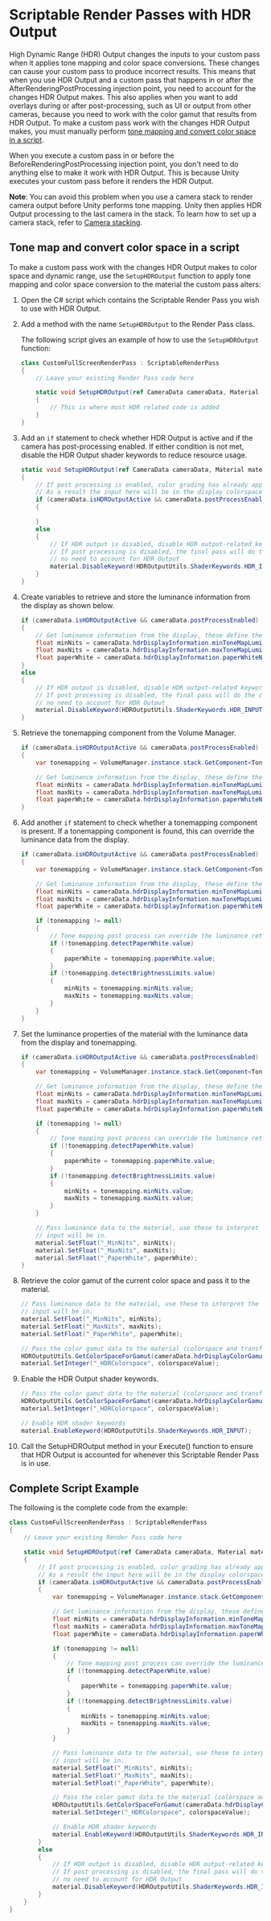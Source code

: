 # Scriptable Render Passes with HDR Output

High Dynamic Range (HDR) Output changes the inputs to your custom pass when it applies tone mapping and color space conversions. These changes can cause your custom pass to produce incorrect results. This means that when you use HDR Output and a custom pass that happens in or after the AfterRenderingPostProcessing injection point, you need to account for the changes HDR Output makes. This also applies when you want to add overlays during or after post-processing, such as UI or output from other cameras, because you need to work with the color gamut that results from HDR Output. To make a custom pass work with the changes HDR Output makes, you must manually perform [tone mapping and convert color space in a script](#tone-map-convert-color-space).

When you execute a custom pass in or before the BeforeRenderingPostProcessing injection point, you don't need to do anything else to make it work with HDR Output. This is because Unity executes your custom pass before it renders the HDR Output.

**Note**: You can avoid this problem when you use a camera stack to render camera output before Unity performs tone mapping. Unity then applies HDR Output processing to the last camera in the stack. To learn how to set up a camera stack, refer to [Camera stacking](../camera-stacking.md).

## <a name="tone-map-convert-color-space"></a>Tone map and convert color space in a script

To make a custom pass work with the changes HDR Output makes to color space and dynamic range, use the `SetupHDROutput`  function to apply tone mapping and color space conversion to the material the custom pass alters:

1. Open the C# script which contains the Scriptable Render Pass you wish to use with HDR Output.
2. Add a method with the name `SetupHDROutput` to the Render Pass class.

    The following script gives an example of how to use the `SetupHDROutput` function:

    ```c#
    class CustomFullScreenRenderPass : ScriptableRenderPass
    {
        // Leave your existing Render Pass code here

        static void SetupHDROutput(ref CameraData cameraData, Material material)
        {
            // This is where most HDR related code is added
        }
    }
    ```

3. Add an `if` statement to check whether HDR Output is active and if the camera has post-processing enabled. If either condition is not met, disable the HDR Output shader keywords to reduce resource usage.

    ```c#
    static void SetupHDROutput(ref CameraData cameraData, Material material)
    {
        // If post processing is enabled, color grading has already applied tone mapping
        // As a result the input here will be in the display colorspace (Rec2020, P3, etc) and in nits
        if (cameraData.isHDROutputActive && cameraData.postProcessEnabled)
        {

        }
        else
        {
            // If HDR output is disabled, disable HDR output-related keywords
            // If post processing is disabled, the final pass will do the color conversion so there is
            // no need to account for HDR Output
            material.DisableKeyword(HDROutputUtils.ShaderKeywords.HDR_INPUT);
        }
    }
    ```

4. Create variables to retrieve and store the luminance information from the display as shown below.

    ```c#
    if (cameraData.isHDROutputActive && cameraData.postProcessEnabled)
    {
        // Get luminance information from the display, these define the dynamic range of the display.
        float minNits = cameraData.hdrDisplayInformation.minToneMapLuminance;
        float maxNits = cameraData.hdrDisplayInformation.maxToneMapLuminance;
        float paperWhite = cameraData.hdrDisplayInformation.paperWhiteNits;
    }
    else
    {
        // If HDR output is disabled, disable HDR output-related keywords
        // If post processing is disabled, the final pass will do the color conversion so there is
        // no need to account for HDR Output
        material.DisableKeyword(HDROutputUtils.ShaderKeywords.HDR_INPUT);
    }
    ```

5. Retrieve the tonemapping component from the Volume Manager.

    ```c#
    if (cameraData.isHDROutputActive && cameraData.postProcessEnabled)
    {
        var tonemapping = VolumeManager.instance.stack.GetComponent<Tonemapping>();

        // Get luminance information from the display, these define the dynamic range of the display.
        float minNits = cameraData.hdrDisplayInformation.minToneMapLuminance;
        float maxNits = cameraData.hdrDisplayInformation.maxToneMapLuminance;
        float paperWhite = cameraData.hdrDisplayInformation.paperWhiteNits;
    }
    ```

6. Add another `if` statement to check whether a tonemapping component is present. If a tonemapping component is found, this can override the luminance data from the display.

    ```c#
    if (cameraData.isHDROutputActive && cameraData.postProcessEnabled)
    {
        var tonemapping = VolumeManager.instance.stack.GetComponent<Tonemapping>();

        // Get luminance information from the display, these define the dynamic range of the display.
        float minNits = cameraData.hdrDisplayInformation.minToneMapLuminance;
        float maxNits = cameraData.hdrDisplayInformation.maxToneMapLuminance;
        float paperWhite = cameraData.hdrDisplayInformation.paperWhiteNits;

        if (tonemapping != null)
        {
            // Tone mapping post process can override the luminance retrieved from the display
            if (!tonemapping.detectPaperWhite.value)
            {
                paperWhite = tonemapping.paperWhite.value;
            }
            if (!tonemapping.detectBrightnessLimits.value)
            {
                minNits = tonemapping.minNits.value;
                maxNits = tonemapping.maxNits.value;
            }
        }
    }
    ```

7. Set the luminance properties of the material with the luminance data from the display and tonemapping.

    ```c#
    if (cameraData.isHDROutputActive && cameraData.postProcessEnabled)
    {
        var tonemapping = VolumeManager.instance.stack.GetComponent<Tonemapping>();

        // Get luminance information from the display, these define the dynamic range of the display.
        float minNits = cameraData.hdrDisplayInformation.minToneMapLuminance;
        float maxNits = cameraData.hdrDisplayInformation.maxToneMapLuminance;
        float paperWhite = cameraData.hdrDisplayInformation.paperWhiteNits;

        if (tonemapping != null)
        {
            // Tone mapping post process can override the luminance retrieved from the display
            if (!tonemapping.detectPaperWhite.value)
            {
                paperWhite = tonemapping.paperWhite.value;
            }
            if (!tonemapping.detectBrightnessLimits.value)
            {
                minNits = tonemapping.minNits.value;
                maxNits = tonemapping.maxNits.value;
            }
        }

        // Pass luminance data to the material, use these to interpret the range of values the
        // input will be in.
        material.SetFloat("_MinNits", minNits);
        material.SetFloat("_MaxNits", maxNits);
        material.SetFloat("_PaperWhite", paperWhite);
    }
    ```

8. Retrieve the color gamut of the current color space and pass it to the material.

    ```c#
    // Pass luminance data to the material, use these to interpret the range of values the
    // input will be in.
    material.SetFloat("_MinNits", minNits);
    material.SetFloat("_MaxNits", maxNits);
    material.SetFloat("_PaperWhite", paperWhite);

    // Pass the color gamut data to the material (colorspace and transfer function).
    HDROutputUtils.GetColorSpaceForGamut(cameraData.hdrDisplayColorGamut, out int colorspaceValue);
    material.SetInteger("_HDRColorspace", colorspaceValue);
    ```

9. Enable the HDR Output shader keywords.

    ```c#
    // Pass the color gamut data to the material (colorspace and transfer function).
    HDROutputUtils.GetColorSpaceForGamut(cameraData.hdrDisplayColorGamut, out int colorspaceValue);
    material.SetInteger("_HDRColorspace", colorspaceValue);

    // Enable HDR shader keywords
    material.EnableKeyword(HDROutputUtils.ShaderKeywords.HDR_INPUT);
    ```

10. Call the SetupHDROutput method in your Execute() function to ensure that HDR Output is accounted for whenever this Scriptable Render Pass is in use.

## Complete Script Example

The following is the complete code from the example:

```c#
class CustomFullScreenRenderPass : ScriptableRenderPass
{
    // Leave your existing Render Pass code here

    static void SetupHDROutput(ref CameraData cameraData, Material material)
    {
        // If post processing is enabled, color grading has already applied tone mapping
        // As a result the input here will be in the display colorspace (Rec2020, P3, etc) and in nits
        if (cameraData.isHDROutputActive && cameraData.postProcessEnabled)
        {
            var tonemapping = VolumeManager.instance.stack.GetComponent<Tonemapping>();

            // Get luminance information from the display, these define the dynamic range of the display.
            float minNits = cameraData.hdrDisplayInformation.minToneMapLuminance;
            float maxNits = cameraData.hdrDisplayInformation.maxToneMapLuminance;
            float paperWhite = cameraData.hdrDisplayInformation.paperWhiteNits;

            if (tonemapping != null)
            {
                // Tone mapping post process can override the luminance retrieved from the display
                if (!tonemapping.detectPaperWhite.value)
                {
                    paperWhite = tonemapping.paperWhite.value;
                }
                if (!tonemapping.detectBrightnessLimits.value)
                {
                    minNits = tonemapping.minNits.value;
                    maxNits = tonemapping.maxNits.value;
                }
            }

            // Pass luminance data to the material, use these to interpret the range of values the
            // input will be in.
            material.SetFloat("_MinNits", minNits);
            material.SetFloat("_MaxNits", maxNits);
            material.SetFloat("_PaperWhite", paperWhite);

            // Pass the color gamut data to the material (colorspace and transfer function).
            HDROutputUtils.GetColorSpaceForGamut(cameraData.hdrDisplayColorGamut, out int colorspaceValue);
            material.SetInteger("_HDRColorspace", colorspaceValue);

            // Enable HDR shader keywords
            material.EnableKeyword(HDROutputUtils.ShaderKeywords.HDR_INPUT);
        }
        else
        {
            // If HDR output is disabled, disable HDR output-related keywords
            // If post processing is disabled, the final pass will do the color conversion so there is
            // no need to account for HDR Output
            material.DisableKeyword(HDROutputUtils.ShaderKeywords.HDR_INPUT);
        }
    }
}
```
